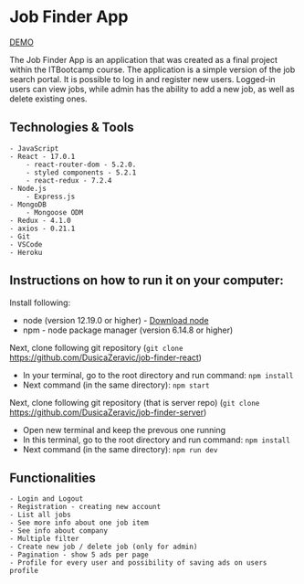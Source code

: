 # Job Finder App

[DEMO](http://DusicaZeravic.github.io/job-finder-react)

 The Job Finder App is an application that was created as a final project within the ITBootcamp course. The application is a simple version of the job search portal. It is possible to log in and register new users. Logged-in users can view jobs, while admin has the ability to add a new job, as well as delete existing ones.

## Technologies & Tools
    - JavaScript
    - React - 17.0.1
        - react-router-dom - 5.2.0.
        - styled components - 5.2.1
        - react-redux - 7.2.4
    - Node.js
        - Express.js
    - MongoDB
        - Mongoose ODM
    - Redux - 4.1.0
    - axios - 0.21.1
    - Git
    - VSCode
    - Heroku

## Instructions on how to run it on your computer:

Install following:

- node (version 12.19.0 or higher) - [Download node](https://nodejs.org/en/)
- npm - node package manager (version 6.14.8 or higher)

Next, clone following git repository (`git clone ` https://github.com/DusicaZeravic/job-finder-react)
* In your terminal, go to the root directory and run command: `npm install`
* Next command (in the same directory): `npm start`

Next, clone following git repository (that is server repo) (`git clone` https://github.com/DusicaZeravic/job-finder-server)
* Open new terminal and keep the prevous one running
* In this terminal, go to the root directory and run command: `npm install`
* Next command (in the same directory): `npm run dev`

## Functionalities
    - Login and Logout
    - Registration - creating new account
    - List all jobs
    - See more info about one job item
    - See info about company
    - Multiple filter
    - Create new job / delete job (only for admin)
    - Pagination - show 5 ads per page
    - Profile for every user and possibility of saving ads on users profile
